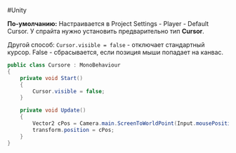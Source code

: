 #Unity 

**По-умолчанию:**
Настраивается в Project Settings - Player - Default Cursor. У спрайта нужно установить предварительно тип **Cursor**.

Другой способ:
`Cursor.visible = false` - отключает стандартный курсор. False - сбрасывается, если позиция мыши попадает на канвас.

```csharp
public class Cursore : MonoBehaviour
{
    private void Start()
    {
        Cursor.visible = false;
    }

    private void Update()
    {
        Vector2 cPos = Camera.main.ScreenToWorldPoint(Input.mousePosition);
        transform.position = cPos;
    }
}
```